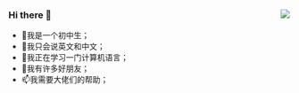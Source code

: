 ### Hi there 👋<img  src="https://github-readme-stats.vercel.app/api?username=ADworld233" align='Right'/>
- 🌱我是一个初中生；
- 💬我只会说英文和中文；
- 🔭我正在学习一门计算机语言；
- 👯我有许多好朋友；
- 📫我需要大佬们的帮助；
<!--
**ADworld233/ADworld233** is a ✨ _special_ ✨ repository because its `README.md` (this file) appears on your GitHub profile.

Here are some ideas to get you started:

- 🔭 I’m currently working on ...
- 🌱 I’m currently learning ...
- 👯 I’m looking to collaborate on ...
- 🤔 I’m looking for help with ...
- 💬 Ask me about ...
- 📫 How to reach me: ...
- 😄 Pronouns: ...
- ⚡ Fun fact: ...
-->
